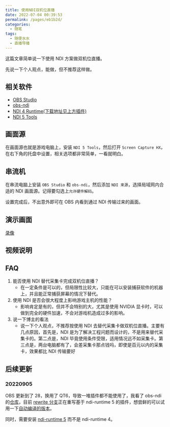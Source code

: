 ```yaml
---
title: 使用NDI双机位直播
date: 2022-07-04 00:39:53
permalink: /pages/eb1b2d/
categories:
  - 随笔
tags:
  - 随便水水
  - 直播导播
---
```


这篇文章简单说一下使用 NDI 方案做双机位直播。

<!-- more -->

先说一下个人观点，能做，但不推荐这样做。

## 相关软件

- [OBS Studio](https://obsproject.com/)
- [obs-ndi](https://github.com/Palakis/obs-ndi)
- [NDI 4 Runtime(下载地址见上方插件)]()
- [NDI 5 Tools](https://downloads.ndi.tv/Tools/NDI%205%20Tools.exe)

## 画面源

在画面源也就是游戏电脑上，安装 `NDI 5 Tools`，然后打开 `Screen Capture HX`，在右下角的托盘中设置，相关选项都非常简单，一看就明白。

## 串流机

在串流电脑上安装 `OBS Studio` 和 `obs-ndi`，然后添加 `NDI 来源`，选择局域网内合适的 NDI 画面源。记得要勾选上`允许硬件解码`。

设置完成后，不出意外即可在 OBS 内看到通过 NDI 传输过来的画面。

## 演示画面

[录像](https://dl.u2sb.com/s/8Kt6)


## 视频说明

<Bilibili bvid="BV1Yf4y1Z7Uq" />

## FAQ

1. 能否使用 NDI 替代采集卡完成双机位直播？
   - 在一定条件是可以的，但局限性比较大，只能在可以安装捕获软件的机器上，并且能正常捕获屏幕的情况下替代。
2. 使用 NDI 是否会很大程度上影响游戏主机的性能？
   - 影响肯定是有的，但并不会特别的大，尤其是使用 NVIDIA 显卡时，可以做到完全的硬件加速，不会对游戏机造成过多的影响。
3. 说一下博主的看法
   - 说一下个人观点，不推荐按使用 NDI 去替代采集卡做双机位直播。主要有几点原因，首先是，NDI 是为了解决工程问题而设计的，不是用来替代采集卡的。第二点是，NDI 毕竟使用条件受限，适用情况远不如采集卡。第三点是，两台电脑都有了，会差采集卡那点钱吗，即使是百元以内的采集卡，效果都比 NDI 传输要好

## 后续更新

### 20220905

OBS 更新到了 28，换用了 QT6，导致一堆插件都不能使用了，我看了 obs-ndi 的[仓库](https://github.com/Palakis/obs-ndi/)，目前 [rewrite 分支](https://github.com/Palakis/obs-ndi/tree/rewrite)正在重写基于 ndi-runtime 5 的插件，想尝鲜的可以试用一下[自动编译的版本](https://github.com/Palakis/obs-ndi/actions/runs/2977380826)。

同时，需要安装 [ndi-runtime 5](https://ndi.palakis.fr/runtime/ndi-runtime-5.0.10.1-WIndows.exe) 而不是 ndi-runtime 4。

